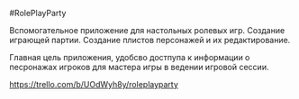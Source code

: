 #RolePlayParty

Вспомогательное приложение для настольных ролевых игр.
Создание играющей партии. Создание плистов персонажей и их редактирование.

Главная цель приложения, удобсво достпупа к информации о песронажах игроков
для мастера игры в ведении игровой сессии.

https://trello.com/b/UOdWyh8y/roleplayparty